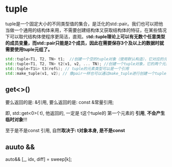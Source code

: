 # tuple

  tuple是一个固定大小的不同类型值的集合，是泛化的std::pair。我们也可以把他当做一个通用的结构体来用，不需要创建结构体又获取结构体的特征，在某些情况下可以取代结构体使程序更简洁，直观。s**td::tuple理论上可以有无数个任意类型的成员变量，而std::pair只能是2个成员，因此在需要保存3个及以上的数据时就需要使用tuple元组了。**

```cpp
std::tuple<T1, T2, TN> t1;  //创建一个空的tuple对象（使用默认构造），它对应的元素分别是T1和T2...Tn类型，采用值初始化。
std::tuple<T1, T2, TN> t2(v1, v2, ... TN); //创建一个tuple对象，它的两个元素分别是T1和T2 ...Tn类型; 要获取元素的值需要通过tuple的成员get<Ith>(obj)进行获取(Ith是指获取在tuple中的第几个元素，请看后面具体实例)。
std::tuple<T1&> t3(ref&); // tuple的元素类型可以是一个引用
std::make_tuple(v1, v2); // 像pair一样也可以通过make_tuple进行创建一个tuple对象
```

## get<>()

要么返回的是: &引用, 要么返回的是: const &常量引用;

即, std::get<0>( t), 他返回的, 一定是 t这个tuple的 第一个元素的 **引用**, **不会产生 临时对象**!!!

至于是不是const 引用, 自然**取决于: t对象本身, 是不是const**

## auuto &&

auto&& [_, idx, diff] = sweep[k];